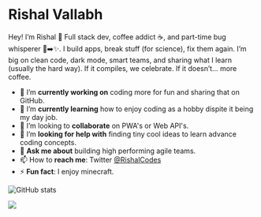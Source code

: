 
# Rishal Vallabh

Hey! I’m Rishal 👋
Full stack dev, coffee addict ☕, and part-time bug whisperer 🐛➡️✨.
I build apps, break stuff (for science), fix them again.
I’m big on clean code, dark mode, smart teams, and sharing what I learn (usually the hard way).
If it compiles, we celebrate. If it doesn’t… more coffee.

- 🔭 I’m **currently working on** coding more for fun and sharing that on GitHub.
- 🌱 I’m **currently learning** how to enjoy coding as a hobby dispite it being my day job.
- 👯 I’m looking to **collaborate** on PWA's or Web API's.
- 🤔 I’m **looking for help with** finding tiny cool ideas to learn advance coding concepts.
- 💬 **Ask me about** building high performing agile teams.
- 📫 How to **reach me**: Twitter [@RishalCodes](https://twitter.com/RishalCodes?lang=en)
- ⚡ **Fun fact**: I enjoy minecraft.

![GitHub stats](https://github-readme-stats.vercel.app/api?username=Rishal92&show_icons=true)

![](https://komarev.com/ghpvc/?username=Rishal92)

